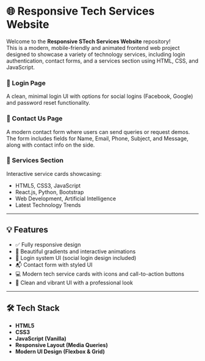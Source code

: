 # 🌐 Responsive Tech Services Website

Welcome to the **Responsive STech Services Website** repository!  
This is a modern, mobile-friendly and animated frontend web project designed to showcase a variety of technology services, including login authentication, contact forms, and a services section using HTML, CSS, and JavaScript.

### 🔐 Login Page
A clean, minimal login UI with options for social logins (Facebook, Google) and password reset functionality.

### 📨 Contact Us Page
A modern contact form where users can send queries or request demos. The form includes fields for Name, Email, Phone, Subject, and Message, along with contact info on the side.

### 💼 Services Section
Interactive service cards showcasing:
- HTML5, CSS3, JavaScript
- React.js, Python, Bootstrap
- Web Development, Artificial Intelligence
- Latest Technology Trends

---

## 💡 Features

- ✅ Fully responsive design
- 🎨 Beautiful gradients and interactive animations
- 🔐 Login system UI (social login design included)
- 📬 Contact form with styled UI
- 💻 Modern tech service cards with icons and call-to-action buttons
- 🌈 Clean and vibrant UI with a professional look

---

## 🛠️ Tech Stack

- **HTML5**
- **CSS3**
- **JavaScript (Vanilla)**
- **Responsive Layout (Media Queries)**
- **Modern UI Design (Flexbox & Grid)**

